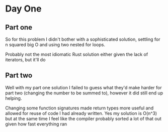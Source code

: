 # Day One

## Part one

So for this problem I didn't bother with a sophisticated solution, settling for n squared big O and using two nested for loops.

Probably not the most idiomatic Rust solution either given the lack of iterators, but it'll do

## Part two

Well with my part one solution I failed to guess what they'd make harder for part two (changing the number to be summed to), however it did still end up helping.

Changing some function signatures made return types more useful and allowed for reuse of code I had already written.
Yes my solution is O(n^3) but at the same time I feel like the compiler probably sorted a lot of that out given how fast everything ran
